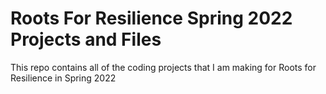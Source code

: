 # Roots For Resilience Spring 2022 Projects and Files

This repo contains all of the coding projects that I am making for Roots for Resilience in Spring 2022

